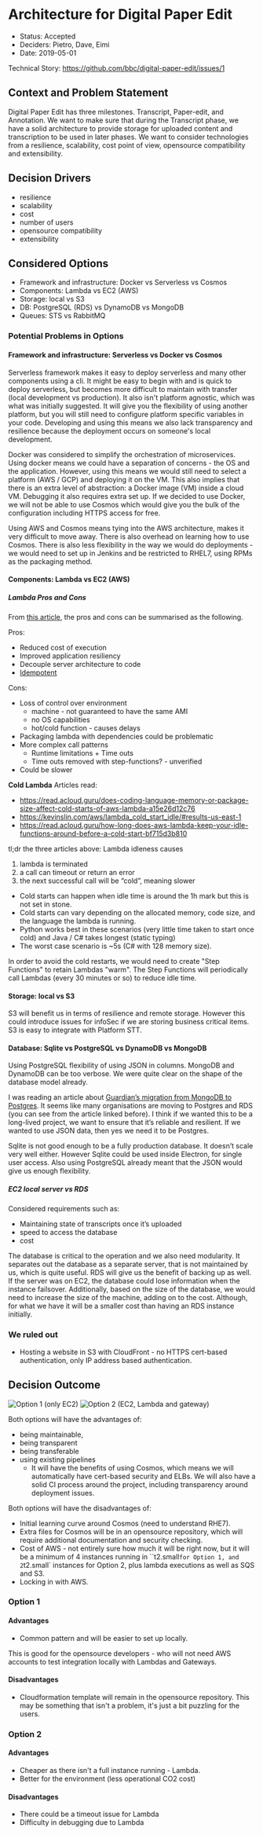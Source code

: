 # Architecture for Digital Paper Edit

* Status: Accepted <!-- optional -->
* Deciders: Pietro, Dave, Eimi <!-- Laurien, Mark Langton, James Gruessing -->
* Date: 2019-05-01

Technical Story: https://github.com/bbc/digital-paper-edit/issues/1 <!-- optional -->

## Context and Problem Statement

Digital Paper Edit has three milestones. Transcript, Paper-edit, and Annotation.
We want to make sure that during the Transcript phase, we have a solid
architecture to provide storage for uploaded content and transcription to be
used in later phases. We want to consider technologies from a resilience,
scalability, cost point of view, opensource compatibility and extensibility.

## Decision Drivers

* resilience
* scalability
* cost
* number of users
* opensource compatibility
* extensibility

## Considered Options

* Framework and infrastructure: Docker vs Serverless vs Cosmos
* Components: Lambda vs EC2 (AWS)
* Storage: local vs S3
* DB: PostgreSQL (RDS) vs DynamoDB vs MongoDB
* Queues: STS vs RabbitMQ

### Potential Problems in Options

#### Framework and infrastructure: Serverless vs Docker vs Cosmos

Serverless framework makes it easy to deploy serverless and
many other components using a cli. It might be easy to begin
with and is quick to deploy serverless, but becomes more difficult to maintain
with transfer (local development vs production). It also isn't platform
agnostic, which was what was initially suggested. It will give you the
flexibility of using another platform, but you will still need to configure
platform specific variables in your code. Developing and using this means we
also lack transparency and resilience because the deployment occurs on someone's
local development.

Docker was considered to simplify the orchestration of microservices. Using docker means we could
have a separation of concerns - the OS and the application. However, using this means we would still
need to select a platform (AWS / GCP) and deploying it on the VM. This
also implies that there is an extra level of abstraction: a Docker image (VM)
inside a cloud VM. Debugging it also requires extra set up. If we decided to use
Docker, we will not be able to use Cosmos which would give you the bulk of the
configuration including HTTPS access for free.

Using AWS and Cosmos means tying into the AWS architecture, makes it very
difficult to move away. There is also overhead on learning how to use Cosmos.
There is also less flexibility in the way we would do deployments - we would
need to set up in Jenkins and be restricted to RHEL7, using RPMs as the
packaging method.

#### Components: Lambda vs EC2 (AWS)

##### Lambda Pros and Cons

From [this article](https://dzone.com/articles/the-pros-and-cons-of-aws-lambda),
the pros and cons can be summarised as the following.

Pros:

* Reduced cost of execution
* Improved application resiliency
* Decouple server architecture to code
* [Idempotent](https://en.wikipedia.org/wiki/Idempotence)

Cons:

* Loss of control over environment
  * machine - not guaranteed to have the same AMI
  * no OS capabilities
  * hot/cold function - causes delays
* Packaging lambda with dependencies could be problematic
* More complex call patterns
  * Runtime limitations + Time outs
  * Time outs removed with step-functions? - unverified
* Could be slower


**Cold Lambda**
Articles read:
* https://read.acloud.guru/does-coding-language-memory-or-package-size-affect-cold-starts-of-aws-lambda-a15e26d12c76
* https://kevinslin.com/aws/lambda_cold_start_idle/#results-us-east-1
* https://read.acloud.guru/how-long-does-aws-lambda-keep-your-idle-functions-around-before-a-cold-start-bf715d3b810

tl;dr the three articles above:
Lambda idleness causes

1. lambda is terminated
2. a call can timeout or return an error
3. the next successful call will be “cold”, meaning slower

* Cold starts can happen when idle time is around the 1h mark but this is not
set in stone.
* Cold starts can vary depending on the allocated memory, code size, and the
  language the lambda is running.
* Python works best in these scenarios (very little time taken to start once
  cold) and Java / C# takes longest (static typing)
* The worst case scenario is ~5s (C# with 128 memory size).

In order to avoid the cold restarts, we would need to create "Step Functions" to
retain Lambdas "warm". The Step Functions will periodically call Lambdas (every
30 minutes or so) to reduce idle time.

#### Storage: local vs S3

S3 will benefit us in terms of resilience and remote storage. However this could introduce issues
for infoSec if we are storing business critical items. S3 is easy to integrate with Platform STT.

#### Database: Sqlite vs PostgreSQL vs DynamoDB vs MongoDB

Using PostgreSQL flexibility of using JSON in columns. MongoDB and DynamoDB can
be too verbose. We were quite clear on the shape of the
database model already.

I was reading an article about [Guardian’s migration from MongoDB to Postgres](https://www.infoq.com/news/2019/01/guardian-mongodb-postgresql).
It seems like many organisations are moving to Postgres and RDS (you can see
from the article linked before). I think if we wanted this to be a long-lived
project, we want to ensure that it’s reliable and resilient. If we wanted to
use JSON data, then yes we need it to be Postgres. 

Sqlite is not good enough to be a fully production database. It doesn’t scale
very well either. However Sqlite could be used inside Electron, for single user
access. Also using PostgreSQL already meant that the JSON would give us enough flexibility.

##### EC2 local server vs RDS

Considered requirements such as:

* Maintaining state of transcripts once it’s uploaded
* speed to access the database
* cost

The database is critical to the operation and we also need modularity.
It separates out the database as a separate server, that is not maintained by
us, which is quite useful. RDS will give us the benefit of backing up as well.
If the server was on EC2, the database could lose information when the instance
failsover. Additionally, based on the size of the database, we would need to
increase the size of the machine, adding on to the cost. Although, for what we
have it will be a smaller cost than having an RDS instance initially.

### We ruled out

* Hosting a website in S3 with CloudFront - no HTTPS cert-based authentication,
only IP address based authentication.

## Decision Outcome

![Option 1 (only EC2)](dpe-transcript-EC2.png)
![Option 2 (EC2, Lambda and gateway)](dpe-transcript-EC2_.png)

Both options will have the advantages of:

* being maintainable,
* being transparent
* being transferable
* using existing pipelines
  * It will have the benefits of using Cosmos, which means we will automatically
have cert-based security and ELBs. We will also have a solid CI process around
the project, including transparency around deployment issues.

Both options will have the disadvantages of:

* Initial learning curve around Cosmos (need to understand RHE7).
* Extra files for Cosmos will be in an opensource repository, which will require
  additional documentation and security checking.
* Cost of AWS - not entirely sure how much it will be right now, but it will be
  a minimum of 4 instances running in ``t2.small` for Option 1, and 2
  `t2.small` instances for Option 2, plus lambda executions as well as SQS and
  S3.
* Locking in with AWS.

### Option 1

#### Advantages

* Common pattern and will be easier to set up locally.

This is good for the opensource developers - who will not need AWS accounts to
test integration locally with Lambdas and Gateways.

#### Disadvantages

* Cloudformation template will remain in the opensource repository. This may be
  something that isn't a problem, it's just a bit puzzling for the users.

### Option 2

#### Advantages

* Cheaper as there isn't a full instance running - Lambda.
* Better for the environment (less operational CO2 cost)

#### Disadvantages

* There could be a timeout issue for Lambda
* Difficulty in debugging due to Lambda
